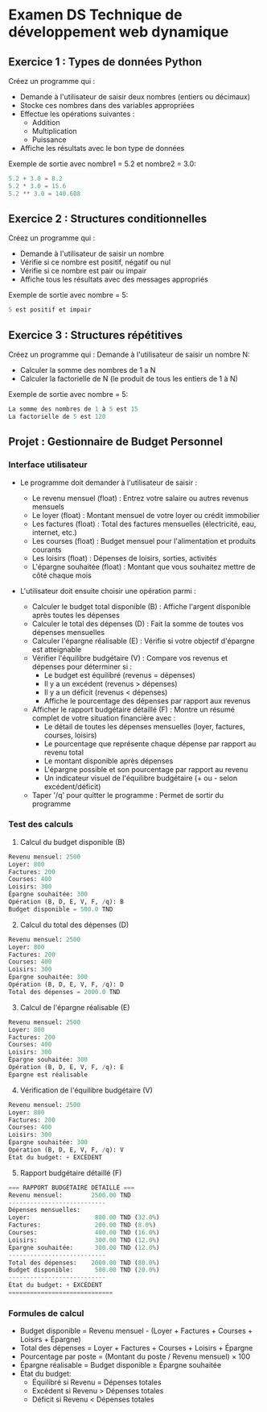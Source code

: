 # Examen DS Technique de développement web dynamique

## Exercice 1 : Types de données Python

Créez un programme qui :

- Demande à l'utilisateur de saisir deux nombres (entiers ou décimaux)
- Stocke ces nombres dans des variables appropriées
- Effectue les opérations suivantes :
  - Addition
  - Multiplication
  - Puissance
- Affiche les résultats avec le bon type de données

Exemple de sortie avec nombre1 = 5.2 et nombre2 = 3.0:

```python
5.2 + 3.0 = 8.2
5.2 * 3.0 = 15.6
5.2 ** 3.0 = 140.608
```

## Exercice 2 : Structures conditionnelles

Créez un programme qui :

- Demande à l'utilisateur de saisir un nombre
- Vérifie si ce nombre est positif, négatif ou nul
- Vérifie si ce nombre est pair ou impair
- Affiche tous les résultats avec des messages appropriés

Exemple de sortie avec nombre = 5:

```python
5 est positif et impair
```

## Exercice 3 : Structures répétitives

Créez un programme qui :
Demande à l'utilisateur de saisir un nombre N:

- Calculer la somme des nombres de 1 a N
- Calculer la factorielle de N (le produit de tous les entiers de 1 à N)

Exemple de sortie avec nombre = 5:

```python
La somme des nombres de 1 à 5 est 15
La factorielle de 5 est 120
```

## Projet : Gestionnaire de Budget Personnel

### Interface utilisateur

- Le programme doit demander à l'utilisateur de saisir :
  - Le revenu mensuel (float) : Entrez votre salaire ou autres revenus mensuels
  - Le loyer (float) : Montant mensuel de votre loyer ou crédit immobilier
  - Les factures (float) : Total des factures mensuelles (électricité, eau, internet, etc.)
  - Les courses (float) : Budget mensuel pour l'alimentation et produits courants
  - Les loisirs (float) : Dépenses de loisirs, sorties, activités
  - L'épargne souhaitée (float) : Montant que vous souhaitez mettre de côté chaque mois

- L'utilisateur doit ensuite choisir une opération parmi :
  - Calculer le budget total disponible (B) : Affiche l'argent disponible après toutes les dépenses
  - Calculer le total des dépenses (D) : Fait la somme de toutes vos dépenses mensuelles
  - Calculer l'épargne réalisable (E) : Vérifie si votre objectif d'épargne est atteignable
  - Vérifier l'équilibre budgétaire (V) : Compare vos revenus et dépenses pour déterminer si :
    - Le budget est équilibré (revenus = dépenses)
    - Il y a un excédent (revenus > dépenses)
    - Il y a un déficit (revenus < dépenses)
    - Affiche le pourcentage des dépenses par rapport aux revenus
  - Afficher le rapport budgétaire détaillé (F) : Montre un résumé complet de votre situation financière avec :
    - Le détail de toutes les dépenses mensuelles (loyer, factures, courses, loisirs)
    - Le pourcentage que représente chaque dépense par rapport au revenu total
    - Le montant disponible après dépenses
    - L'épargne possible et son pourcentage par rapport au revenu
    - Un indicateur visuel de l'équilibre budgétaire (+ ou - selon excédent/déficit)
  - Taper '/q' pour quitter le programme : Permet de sortir du programme

### Test des calculs

1. Calcul du budget disponible (B)

```python
Revenu mensuel: 2500
Loyer: 800
Factures: 200
Courses: 400
Loisirs: 300
Épargne souhaitée: 300
Opération (B, D, E, V, F, /q): B
Budget disponible = 500.0 TND
```

2. Calcul du total des dépenses (D)

```python
Revenu mensuel: 2500
Loyer: 800
Factures: 200
Courses: 400
Loisirs: 300
Épargne souhaitée: 300
Opération (B, D, E, V, F, /q): D
Total des dépenses = 2000.0 TND
```

3. Calcul de l'épargne réalisable (E)

```python
Revenu mensuel: 2500
Loyer: 800
Factures: 200
Courses: 400
Loisirs: 300
Épargne souhaitée: 300
Opération (B, D, E, V, F, /q): E
Épargne est réalisable
```

4. Vérification de l'équilibre budgétaire (V)

```python
Revenu mensuel: 2500
Loyer: 800
Factures: 200
Courses: 400
Loisirs: 300
Épargne souhaitée: 300
Opération (B, D, E, V, F, /q): V
État du budget: + EXCÉDENT
```

5. Rapport budgétaire détaillé (F)

```python
=== RAPPORT BUDGÉTAIRE DÉTAILLÉ ===
Revenu mensuel:        2500.00 TND
---------------------------
Dépenses mensuelles:
Loyer:                  800.00 TND (32.0%)
Factures:               200.00 TND (8.0%)
Courses:                400.00 TND (16.0%)
Loisirs:                300.00 TND (12.0%)
Épargne souhaitée:      300.00 TND (12.0%)
---------------------------
Total des dépenses:    2000.00 TND (80.0%)
Budget disponible:      500.00 TND (20.0%)
---------------------------
État du budget: + EXCÉDENT
=============================
```

### Formules de calcul

- Budget disponible = Revenu mensuel - (Loyer + Factures + Courses + Loisirs + Épargne)
- Total des dépenses = Loyer + Factures + Courses + Loisirs + Épargne
- Pourcentage par poste = (Montant du poste / Revenu mensuel) × 100
- Épargne réalisable = Budget disponible ≥ Épargne souhaitée
- État du budget:
  - Équilibré si Revenu = Dépenses totales
  - Excédent si Revenu > Dépenses totales
  - Déficit si Revenu < Dépenses totales

